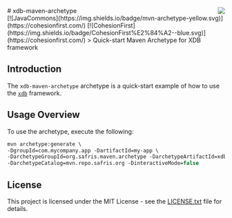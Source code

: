 <img src="http://safris.org/logo.png" align="right" />
# xdb-maven-archetype<br>[![JavaCommons](https://img.shields.io/badge/mvn-archetype-yellow.svg)](https://cohesionfirst.com/) [![CohesionFirst](https://img.shields.io/badge/CohesionFirst%E2%84%A2--blue.svg)](https://cohesionfirst.com/)
> Quick-start Maven Archetype for XDB framework

## Introduction

The `xdb-maven-archetype` archetype is a quick-start example of how to use the [`xdb`](https://github.com/SevaSafris/xdb) framework.

## Usage Overview

To use the archetype, execute the following:

  ```tcsh
  mvn archetype:generate \
  -DgroupId=com.mycompany.app -DartifactId=my-app \
  -DarchetypeGroupId=org.safris.maven.archetype -DarchetypeArtifactId=xdb-maven-archetype \
  -DarchetypeCatalog=mvn.repo.safris.org -DinteractiveMode=false
  ```

## License

This project is licensed under the MIT License - see the [LICENSE.txt](LICENSE.txt) file for details.